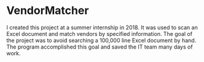 # VendorMatcher
I created this project at a summer internship in 2018. It was used to scan an Excel document and match vendors by specified information. The goal of the project was to avoid searching a 100,000 line Excel document by hand. The program accomplished this goal and saved the IT team many days of work.
